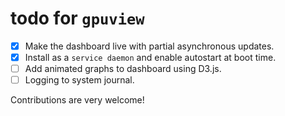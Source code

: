 # todo for `gpuview`

- [x] Make the dashboard live with partial asynchronous updates.
- [x] Install as a `service daemon` and enable autostart at boot time.
- [ ] Add animated graphs to dashboard using D3.js.
- [ ] Logging to system journal.

Contributions are very welcome!

